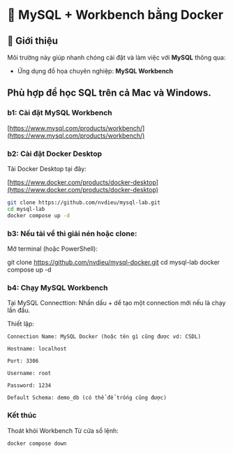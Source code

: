 # 🐬 MySQL + Workbench bằng Docker

## 📌 Giới thiệu

Môi trường này giúp nhanh chóng cài đặt và làm việc với **MySQL** thông qua:
- Ứng dụng đồ họa chuyên nghiệp: **MySQL Workbench**

Phù hợp để học SQL trên cả **Mac** và **Windows**.
---
### b1: Cài đặt MySQL Workbench
[https://www.mysql.com/products/workbench/](https://www.mysql.com/products/workbench/)

### b2: Cài đặt Docker Desktop
Tải Docker Desktop tại đây:

[https://www.docker.com/products/docker-desktop](https://www.docker.com/products/docker-desktop)

```bash
git clone https://github.com/nvdieu/mysql-lab.git
cd mysql-lab
docker compose up -d
```

### b3: Nếu tải về thì giải nén hoặc clone:
Mở terminal (hoặc PowerShell):

git clone https://github.com/nvdieu/mysql-docker.git
cd mysql-lab
docker compose up -d

### b4: Chạy MySQL Workbench
Tại MySQL Connecttion: 
Nhấn dấu + dể tạo một connection mới nếu là chạy lần đầu.

Thiết lập:
    
    Connection Name: MySQL Docker (hoặc tên gì cũng được vd: CSDL)
    
    Hostname: localhost

    Port: 3306

    Username: root

    Password: 1234

    Default Schema: demo_db (có thể để trống cũng được)

### Kết thúc
Thoát khỏi Workbench
Từ cửa sổ lệnh: 

    docker compose down
